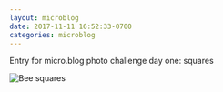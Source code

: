 ```yaml
---
layout: microblog
date: 2017-11-11 16:52:33-0700
categories: microblog
---
```

Entry for micro.blog photo challenge day one: squares

![Bee squares](http://bsn.io/images/microblog/201711111652.jpg)
